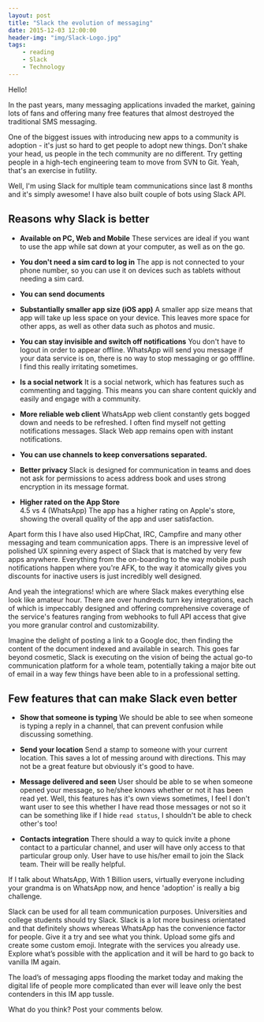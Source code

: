 ```yaml
---
layout: post 
title: "Slack the evolution of messaging"
date: 2015-12-03 12:00:00
header-img: "img/Slack-Logo.jpg"
tags:
    - reading
    - Slack
    - Technology
---
```


Hello!

In the past years, many messaging applications invaded the market, gaining lots of fans and offering many free features that almost destroyed the traditional SMS messaging.

One of the biggest issues with introducing new apps to a community is adoption - it's just so hard to get people to adopt new things. Don't shake your head, us people in the tech community are no different. Try getting people in a high-tech engineering team to move from SVN to Git. Yeah, that's an exercise in futility. 

Well, I'm using Slack for multiple team communications since last 8 months and it's simply awesome! I have also built couple of bots using Slack API. 

## Reasons why Slack is better


-  **Available on PC, Web and Mobile**
    These services are ideal if you want to use the app while sat down at your computer, as well as on the go. 

- **You don't need a sim card to log in**
    The app is not connected to your phone number, so you can use it on devices such as tablets without needing a sim card.

- **You can send documents**

- **Substantially smaller app size (iOS app)**
    A smaller app size means that app will take up less space on your device. This leaves more space for other apps, as well as other data such as photos and music.

- **You can stay invisible and switch off notifications**
    You don't have to logout in order to appear offline. WhatsApp will send you message if your data service is on, there is no way to stop messaging or go offfline. I find this really irritating sometimes. 

- **Is a social network**
    It is a social network, which has features such as commenting and tagging. This means you can share content quickly and easily and engage with a community.
    
- **More reliable web client**
    WhatsApp web client constantly gets bogged down and needs to be refreshed. I often find myself not getting notifications messages. Slack Web app remains open with instant notifications.
    
- **You can use channels to keep conversations separated.**

- **Better privacy**
    Slack is designed for communication in teams and does not ask for permissions to acess address book and uses strong encryption in its message format.

- **Higher rated on the App Store**   
    4.5 vs 4 (WhatsApp)
    The app has a higher rating on Apple's store, showing the overall quality of the app and user satisfaction.

Apart form this I have also used HipChat, IRC, Campfire and many other messaging and team communication apps. There is an impressive level of polished UX spinning every aspect of Slack that is matched by very few apps anywhere. Everything from the on-boarding to the way mobile push notifications happen where you're AFK, to the way it atomically gives you discounts for inactive users is just incredibly well designed.
 
And yeah the integrations! which are where Slack makes everything else look like amateur hour. There are over hundreds turn key integrations, each of which is impeccably designed and offering comprehensive coverage of the service's features ranging from webhooks to full API access that give you more granular control and customizability.

Imagine the delight of posting a link to a Google doc, then finding the content of the document indexed and available in search. This goes far beyond cosmetic, Slack is executing on the vision of being the actual go-to communication platform for a whole team, potentially taking a major bite out of email in a way few things have been able to in a professional setting. 


## Few features that can make Slack even better

- **Show that someone is typing**
    We should be able to see when someone is typing a reply in a channel, that can prevent confusion while discussing something. 

- **Send your location**
    Send a stamp to someone with your current location. This saves a lot of messing around with directions. This may not be a great feature but obviously it's good to have.

- **Message delivered and seen**
    User should be able to se when someone opened your message, so he/shee knows whether or not it has been read yet. Well, this features has it's own views sometimes, I feel I don't want user to see this whether I have read those messages or not so it can be something like if I hide `read status`, I shouldn't be able to check other's too!

- **Contacts integration**
    There should a way to quick invite a phone contact to a particular channel, and user will have only access to that particular group only. User have to use his/her email to join the Slack team. Their will be really helpful.
    
If I talk about WhatsApp, With 1 Billion users, virtually everyone including your grandma is on WhatsApp now, and hence 'adoption' is really a big challenge. 


Slack can be used for all team communication purposes. Universities and college students should try Slack. Slack is a lot more business orientated and that definitely shows whereas WhatsApp has the convenience factor for people. Give it a try and see what you think. Upload some gifs and create some custom emoji. Integrate with the services you already use. Explore what’s possible with the application and it will be hard to go back to vanilla IM again.       
    
The load’s of messaging apps flooding the market today and making the digital life of people more complicated than ever will leave only the best contenders in this IM app tussle.

What do you think? Post your comments below. 